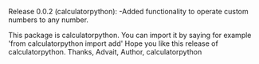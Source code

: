 Release 0.0.2 (calculatorpython):
    -Added functionality to operate custom numbers to any number.

This package is calculatorpython. You can import it by saying for example
'from calculatorpython import add'
Hope you like this release of calculatorpython.
Thanks,
Advait,
Author,
calculatorpython

